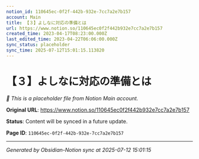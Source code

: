 ```yaml
---
notion_id: 110645ec-0f2f-442b-932e-7cc7a2e7b157
account: Main
title: 【３】よしなに対応の準備とは
url: https://www.notion.so/110645ec0f2f442b932e7cc7a2e7b157
created_time: 2023-04-17T08:23:00.000Z
last_edited_time: 2023-04-22T06:06:00.000Z
sync_status: placeholder
sync_time: 2025-07-12T15:01:15.113820
---
```


# 【３】よしなに対応の準備とは

*🔄 This is a placeholder file from Notion Main account.*

**Original URL**: https://www.notion.so/110645ec0f2f442b932e7cc7a2e7b157

**Status**: Content will be synced in a future update.

**Page ID**: `110645ec-0f2f-442b-932e-7cc7a2e7b157`

---

*Generated by Obsidian-Notion sync at 2025-07-12 15:01:15*
